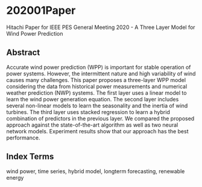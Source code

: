# 202001Paper
 Hitachi Paper for IEEE PES General Meeting 2020 - A Three Layer Model for Wind Power Prediction
## Abstract
Accurate wind power prediction (WPP) is important for stable operation of power systems. However, the intermittent nature and high variability of wind causes many challenges. This paper proposes a three-layer WPP model considering the data from historical power measurements and numerical weather prediction (NWP) systems. The first layer uses a linear model to learn the wind power generation equation. The second layer includes several non-linear models to learn the seasonality and the inertia of wind turbines. The third layer uses stacked regression to learn a hybrid combination of predictors in the previous layer. We compared the proposed approach against the state-of-the-art algorithm as well as two neural network models. Experiment results show that our approach has the best performance.
## Index Terms
wind power, time series, hybrid model, longterm forecasting, renewable energy
